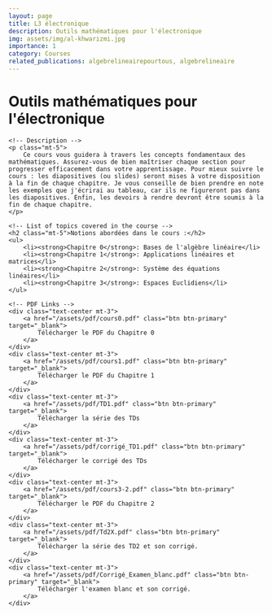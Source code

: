```yaml
---
layout: page
title: L3 électronique
description: Outils mathématiques pour l'électronique
img: assets/img/al-khwarizmi.jpg
importance: 1
category: Courses
related_publications: algebrelineairepourtous, algebrelineaire
---
```


<div class="container mt-5 bg-light-blue">
    <!-- Course Title -->
    <h1 class="text-center bg-dark-blue p-3">Outils mathématiques pour l'électronique</h1>

    <!-- Description -->
    <p class="mt-5">
        Ce cours vous guidera à travers les concepts fondamentaux des mathématiques. Assurez-vous de bien maîtriser chaque section pour progresser efficacement dans votre apprentissage. Pour mieux suivre le cours : les diapositives (ou slides) seront mises à votre disposition à la fin de chaque chapitre. Je vous conseille de bien prendre en note les exemples que j'écrirai au tableau, car ils ne figureront pas dans les diapositives. Enfin, les devoirs à rendre devront être soumis à la fin de chaque chapitre.
    </p>

    <!-- List of topics covered in the course -->
    <h2 class="mt-5">Notions abordées dans le cours :</h2>
    <ul>
        <li><strong>Chapitre 0</strong>: Bases de l'algèbre linéaire</li>
        <li><strong>Chapitre 1</strong>: Applications linéaires et matrices</li>
        <li><strong>Chapitre 2</strong>: Système des équations linéaires</li>
        <li><strong>Chapitre 3</strong>: Espaces Euclidiens</li>
    </ul>

    <!-- PDF Links -->
    <div class="text-center mt-3">
        <a href="/assets/pdf/cours0.pdf" class="btn btn-primary" target="_blank">
            Télécharger le PDF du Chapitre 0
        </a>
    </div>
    <div class="text-center mt-3">
        <a href="/assets/pdf/cours1.pdf" class="btn btn-primary" target="_blank">
            Télécharger le PDF du Chapitre 1
        </a>
    </div>
    <div class="text-center mt-3">
        <a href="/assets/pdf/TD1.pdf" class="btn btn-primary" target="_blank">
            Télécharger la série des TDs
        </a>
    </div>
    <div class="text-center mt-3">
        <a href="/assets/pdf/corrigé_TD1.pdf" class="btn btn-primary" target="_blank">
            Télécharger le corrigé des TDs
        </a>
    </div>
    <div class="text-center mt-3">
        <a href="/assets/pdf/cours3-2.pdf" class="btn btn-primary" target="_blank">
            Télécharger le PDF du Chapitre 2
        </a>
    </div>
    <div class="text-center mt-3">
        <a href="/assets/pdf/Td2X.pdf" class="btn btn-primary" target="_blank">
            Télécharger la série des TD2 et son corrigé.
        </a>
    </div>
    <div class="text-center mt-3">
        <a href="/assets/pdf/Corrigé_Examen_blanc.pdf" class="btn btn-primary" target="_blank">
            Télécharger l'examen blanc et son corrigé.
        </a>
    </div>
</div>